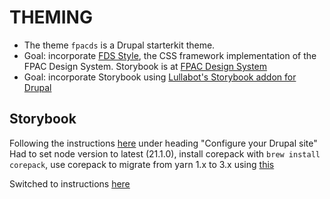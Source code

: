 # THEMING

- The theme `fpacds` is a Drupal starterkit theme.
- Goal: incorporate [FDS Style](https://github.com/USDA-FPAC/fds-style), the CSS framework implementation of the FPAC Design System. Storybook is at [FPAC Design System](https://github.com/USDA-FPAC/fpac-design-system)
- Goal: incorporate Storybook using [Lullabot's Storybook addon for Drupal](https://storybook.js.org/addons/@lullabot/storybook-drupal-addon)

## Storybook

Following the instructions [here](https://storybook.js.org/addons/@lullabot/storybook-drupal-addon) under heading "Configure your Drupal site"
Had to set node version to latest (21.1.0), install corepack with `brew install corepack`, use corepack to migrate from yarn 1.x to 3.x using [this](https://yarnpkg.com/migration/guide)

Switched to instructions [here](https://git.drupalcode.org/project/cl_server/-/blob/2.x/docs/storybook.md)
